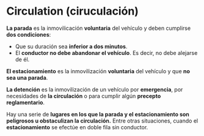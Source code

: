 
# Circulation (ciruculación)

**La parada** es la inmovilicación **voluntaria** del vehículo y deben cumplirse **dos condiciones**:
- Que su duración sea **inferior a dos minutos**.
- El **conductor no debe abandonar el vehículo**. Es decir, no debe alejarse de él.

**El estacionamiento** es la inmovilización **voluntaria** del vehículo y que **no sea una parada**.

**La detención** es la inmovilización de un vehículo por **emergencia**, por necesidades de **la circulación** o para cumplir algún **precepto reglamentario**.

Hay una serie de **lugares en los que la parada y el estacionamiento son peligrosos u obstaculizan la circulación.** Entre otras situaciones, cuando el **estacionamiento** se efectúe en doble fila sin conductor.